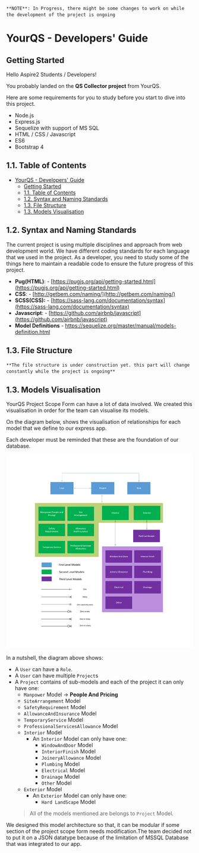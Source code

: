 `**NOTE**: In Progress, there might be some changes to work on while the development of the project is ongoing`
# YourQS - Developers' Guide

## Getting Started
Hello Aspire2 Students / Developers!

You probably landed on the **QS Collector project** from YourQS.

Here are some requirements for you to study before you start to dive into this project.
- Node.js
- Express.js
- Sequelize with support of MS SQL
- HTML / CSS / Javascript
- ES6
- Bootstrap 4

## 1.1. Table of Contents
- [YourQS - Developers' Guide](#yourqs---developers-guide)
  - [Getting Started](#getting-started)
  - [1.1. Table of Contents](#11-table-of-contents)
  - [1.2. Syntax and Naming Standards](#12-syntax-and-naming-standards)
  - [1.3. File Structure](#13-file-structure)
  - [1.3. Models Visualisation](#13-models-visualisation)

## 1.2. Syntax and Naming Standards
The current project is using multiple disciplines and approach from web development world. We have different coding standards for each language that we used in the project. As a developer, you need to study some of the things here to maintain a readable code to ensure the future progress of this project.
- **Pug(HTML)**: - [https://pugjs.org/api/getting-started.html](https://pugjs.org/api/getting-started.html)
- **CSS**: - [http://getbem.com/naming/](http://getbem.com/naming/)
- **SCSS(CSS):** - [https://sass-lang.com/documentation/syntax](https://sass-lang.com/documentation/syntax)
- **Javascript**: - [https://github.com/airbnb/javascript](https://github.com/airbnb/javascript)
- **Model Definitions** - https://sequelize.org/master/manual/models-definition.html


## 1.3. File Structure

`**The file structure is under construction yet. this part will change constantly while the project is ongoing**`

## 1.3. Models Visualisation
 YourQS Project Scope Form can have a lot of data involved. We created this visualisation in order for the team can visualise its models.

 On the diagram below, shows the visualisation of relationships for each model that we define to our express app.

Each developer must be reminded that these are the foundation of our database.

<img src="extras/models-visual.jpg" style="max-width: 100%;">

In a nutshell, the diagram above shows:
- A `User` can have a `Role`.
- A `User` can have multiple `Project`s
- A `Project` contains of sub-models and each of the project it can only have one:
  - `Manpower` Model -> **People And Pricing**
  - `SiteArrangement` Model
  - `SafetyRequirement` Model
  - `AllowanceAndInsurance` Model
  - `TemporaryService` Model
  - `ProfessionalServicesAllowance` Model
  - `Interior` Model
    - An `Interior` Model can only have one: 
      - `WindowAndDoor` Model
      - `InteriorFinish` Model
      - `JoineryAllowance` Model
      - `Plumbing` Model
      - `Electrical` Model
      - `Drainage` Model
      - `Other` Model
  - `Exterior` Model
    - An `Exterior` Model can only have one: 
      - `Hard LandScape` Model
  > All of the models mentioned are belongs to `Project` Model.

We designed this model architecture so that, it can be modular if some section of the project scope form needs modification.The team decided not to put it on a JSON datatype because of the limitation of MSSQL Database that was integrated to our app.
